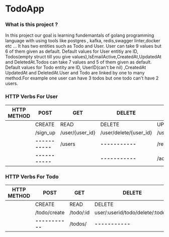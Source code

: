 # TodoApp

### What is this project ?
 In this project our goal is learning fundemantals of golang programming language with using tools like postgres , kafka, redis,swagger linter,docker etc ... It has  two entities such as Todo and User. User can take 9 values but 6 of them given as default. Default values for User entitiy are ID, Todos(empty struct till you give values),IsEmailActive,CreatedAt,UpdatedAt and DeletedAt.Todos can take 7 values and 5 of them given as default. Default values for Todo entity are ID, UserID(can't be nil) ,CreatedAt UpdatedAt and DeletedAt.User and Todo are linked by one to many method.For example one user can have 3 todos but one todo can't have 2 users.
 
### HTTP Verbs For User

| HTTP METHOD |POST   | GET         | DELETE    | PATCH  |          
| ------------| ------|-------------|------------- | ------------- | 
|     |CREATE |READ    |DELETE       | UPDATE       | 
|      |/sign_up|/user/{user_id}|/user/delete/{user_id}|/user/update/{user_id}
||**-----------**|/users|**-----------**|/resetpassword
||**-----------**||**-----------**|/activation/{user_id}|

### HTTP Verbs For Todo

| HTTP METHOD |POST   | GET         | DELETE    | PATCH  |          
| ------------| ------|-------------|------------- | ------------- | 
|     |CREATE |READ    |DELETE       | UPDATE       | 
|      |/todo/create|/todo/:id|user/:userid/todo/delete/:todoid|user/:userid/todo/update/:todoid
||**-----------**|/todos/|**-----------**|**-----------**|
